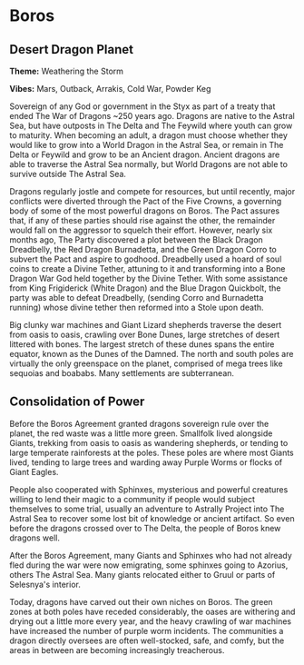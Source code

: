 # Boros

## Desert Dragon Planet

**Theme:** Weathering the Storm

**Vibes:** Mars, Outback, Arrakis, Cold War, Powder Keg

Sovereign of any God or government in the Styx as part of a treaty that ended The War of Dragons ~250 years ago. Dragons are native to the Astral Sea, but have outposts in The Delta and The Feywild where youth can grow to maturity. When becoming an adult, a dragon must choose whether they would like to grow into a World Dragon in the Astral Sea, or remain in The Delta or Feywild and grow to be an Ancient dragon. Ancient dragons are able to traverse the Astral Sea normally, but World Dragons are not able to survive outside The Astral Sea.

Dragons regularly jostle and compete for resources, but until recently, major conflicts were diverted through the Pact of the Five Crowns, a governing body of some of the most powerful dragons on Boros. The Pact assures that, if any of these parties should rise against the other, the remainder would fall on the aggressor to squelch their effort. However, nearly six months ago, The Party discovered a plot between the Black Dragon Dreadbelly, the Red Dragon Burnadetta, and the Green Dragon Corro to subvert the Pact and aspire to godhood. Dreadbelly used a hoard of soul coins to create a Divine Tether, attuning to it and transforming into a Bone Dragon War God held together by the Divine Tether. With some assistance from King Frigiderick (White Dragon) and the Blue Dragon Quickbolt, the party was able to defeat Dreadbelly, (sending Corro and Burnadetta running) whose divine tether then reformed into a Stole upon death.

Big clunky war machines and Giant Lizard shepherds traverse the desert from oasis to oasis, crawling over Bone Dunes, large stretches of desert littered with bones. The largest stretch of these dunes spans the entire equator, known as the Dunes of the Damned. The north and south poles are virtually the only greenspace on the planet, comprised of mega trees like sequoias and boababs. Many settlements are subterranean.

## Consolidation of Power

Before the Boros Agreement granted dragons sovereign rule over the planet, the red waste was a little more green. Smallfolk lived alongside Giants, trekking from oasis to oasis as wandering shepherds, or tending to large temperate rainforests at the poles. These poles are where most Giants lived, tending to large trees and warding away Purple Worms or flocks of Giant Eagles.

People also cooperated with Sphinxes, mysterious and powerful creatures willing to lend their magic to a community if people would subject themselves to some trial, usually an adventure to Astrally Project into The Astral Sea to recover some lost bit of knowledge or ancient artifact. So even before the dragons crossed over to The Delta, the people of Boros knew dragons well.

After the Boros Agreement, many Giants and Sphinxes who had not already fled during the war were now emigrating, some sphinxes going to Azorius, others The Astral Sea. Many giants relocated either to Gruul or parts of Selesnya's interior. 

Today, dragons have carved out their own niches on Boros. The green zones at both poles have receded considerably, the oases are withering and drying out a little more every year, and the heavy crawling of war machines have increased the number of purple worm incidents. The communities a dragon directly oversees are often well-stocked, safe, and comfy, but the areas in between are becoming increasingly treacherous.